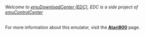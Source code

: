 ###### Welcome to [emuDownloadCenter (EDC)](https://github.com/PhoenixInteractiveNL/emuDownloadCenter/wiki/), EDC is a side project of [emuControlCenter](https://github.com/PhoenixInteractiveNL/emuControlCenter/wiki/)

For more information about this emulator, visit the [**Atari800**](https://github.com/PhoenixInteractiveNL/emuDownloadCenter/wiki/Emulator-atari800#menu) page.
